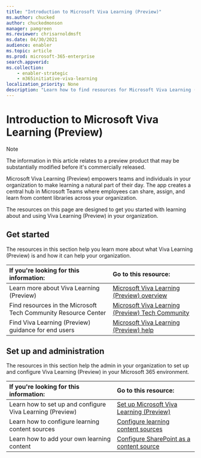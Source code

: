 ```yaml
---
title: "Introduction to Microsoft Viva Learning (Preview)"
ms.author: chucked
author: chuckedmonson
manager: pamgreen
ms.reviewer: chrisarnoldmsft
ms.date: 04/30/2021
audience: enabler
ms.topic: article
ms.prod: microsoft-365-enterprise
search.appverid: 
ms.collection: 
    - enabler-strategic
    - m365initiative-viva-learning
localization_priority: None
description: "Learn how to find resources for Microsoft Viva Learning (Preview)."
---
```


# Introduction to Microsoft Viva Learning (Preview)

> [!NOTE]
> The information in this article relates to a preview product that may be substantially modified before it's commercially released. 

Microsoft Viva Learning (Preview) empowers teams and individuals in your organization to make learning a natural part of their day. The app creates a central hub in Microsoft Teams where employees can share, assign, and learn from content libraries across your organization.

The resources on this page are designed to get you started with learning about and using Viva Learning (Preview) in your organization.

## Get started

The resources in this section help you learn more about what Viva Learning (Preview) is and how it can help your organization.

| If you're looking for this information: | Go to this resource: |
|:-----|:-----|
|Learn more about Viva Learning (Preview)|[Microsoft Viva Learning (Preview) overview](overview-viva-learning.md)|
|Find resources in the Microsoft Tech Community Resource Center|[Microsoft Viva Learning (Preview) Tech Community](https://resources.techcommunity.microsoft.com/viva-learning/)|
|Find Viva Learning (Preview) guidance for end users|[Microsoft Viva Learning (Preview) help](https://support.microsoft.com/office/learning-preview-app-01bfed12-c327-41e0-a68f-7fa527dcc98a)|

## Set up and administration

The resources in this section help the admin in your organization to set up and configure Viva Learning (Preview) in your Microsoft 365 environment.

| If you're looking for this information: | Go to this resource: |
|:-----|:-----|
|Learn how to set up and configure Viva Learning (Preview)|[Set up Microsoft Viva Learning (Preview)](set-up-teams-admin-center.md)|
|Learn how to configure learning content sources|[Configure learning content sources](content-sources-365-admin-center.md)|
|Learn how to add your own learning content|[Configure SharePoint as a content source](configure-sharepoint-content-source.md)|





